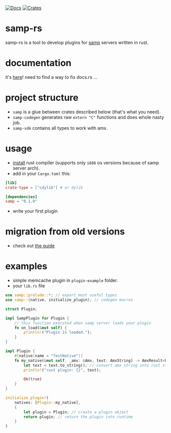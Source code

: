 [![Docs](https://docs.rs/samp/badge.svg)](https://docs.rs/samp)
[![Crates](https://img.shields.io/crates/v/samp.svg)](https://crates.io/crates/samp)
# samp-rs
samp-rs is a tool to develop plugins for [samp](http://sa-mp.com) servers written in rust.

# documentation
it's [here](https://zottce.github.io/samp-rs/samp/index.html)! need to find a way to fix docs.rs ...

# project structure
* `samp` is a glue between crates described below (that's what you need).
* `samp-codegen` generates raw `extern "C"` functions and does whole nasty job.
* `samp-sdk` contains all types to work with amx.

# usage
* [install](https://rustup.rs) rust compiler (supports only `i686` os versions because of samp server arch).
* add in your `Cargo.toml` this:
```toml
[lib]
crate-type = ["cdylib"] # or dylib

[dependencies]
samp = "0.1.0"
```
* write your first plugin

# migration from old versions
* check out [the guide](migration.md)

# examples
* simple memcache plugin in `plugin-example` folder.
* your `lib.rs` file
```rust
use samp::prelude::*; // export most useful types
use samp::{native, initialize_plugin}; // codegen macros

struct Plugin;

impl SampPlugin for Plugin {
    // this function executed when samp server loads your plugin
    fn on_load(&mut self) {
        println!("Plugin is loaded.");
    }
}

impl Plugin {
    #[native(name = "TestNative")]
    fn my_native(&mut self, _amx: &Amx, text: AmxString) -> AmxResult<bool> {
        let text = text.to_string(); // convert amx string into rust string
        println!("rust plugin: {}", text);

        Ok(true)
    }
}

initialize_plugin!(
    natives: [Plugin::my_native],
    {
        let plugin = Plugin; // create a plugin object
        return plugin; // return the plugin into runtime
    }
)
```